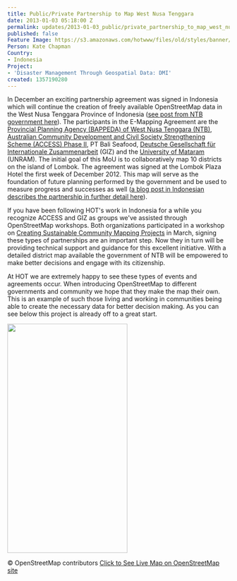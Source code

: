 ```yaml
---
title: Public/Private Partnership to Map West Nusa Tenggara
date: 2013-01-03 05:18:00 Z
permalink: updates/2013-01-03_public/private_partnership_to_map_west_nusa_tenggara
published: false
Feature Image: https://s3.amazonaws.com/hotwww/files/old/styles/banner/public/ntb_mapping.png
Person: Kate Chapman
Country:
- Indonesia
Project:
- 'Disaster Management Through Geospatial Data: DMI'
created: 1357190280
---
```


<p>In December an exciting partnership agreement was signed in Indonesia which will continue the creation of freely available OpenStreetMap data in the West Nusa Tenggara Province of Indonesia (<a href="http://www.ntbprov.go.id/baca.php?berita=1523">see post from NTB government here</a>). The participants in the E-Mapping Agreement are the <a href="http://bappedantb.go.id/">Provincial Planning Agency (BAPPEDA) of West Nusa Tenggara (NTB)</a>, <a href="http://www.access-indo.or.id/">Australian Community Development and Civil Society Strengthening Scheme (ACCESS) Phase II</a>, PT Bali Seafood, <a href="http://www.giz.de/en/">Deutsche Gesellschaft für Internationale Zusammenarbeit</a> (GIZ) and the <a href="http://www.unram.ac.id/">University of Mataram</a> (UNRAM). The initial goal of this MoU is to collaboratively map 10 districts on the island of Lombok. The agreement was signed at the Lombok Plaza Hotel the first week of December 2012. This map will serve as the foundation of future planning performed by the government and be used to measure progress and successes as well (<a href="http://kmberugakdese.wordpress.com/2012/12/05/kabupatenkota-se-ntb-menandatangani-kesepakatan-e-mapping/">a blog post in Indonesian describes the partnership in further detail here</a>).</p><p>If you have been following HOT's work in Indonesia for a while you recognize ACCESS and GIZ as groups we've assisted through OpenStreetMap workshops. Both organizations participated in a workshop on <a href="http://hot.openstreetmap.org/updates/2012-03-12_creating_sustainable_community_mapping_projects_workshop">Creating Sustainable Community Mapping Projects</a> in March, signing these types of partnerships are an important step. Now they in turn will be providing technical support and guidance for this excellent initiative. With a detailed district map available the government of NTB will be empowered to make better decisions and engage with its citizenship.</p><p>At HOT we are extremely happy to see these types of events and agreements occur. When introducing OpenStreetMap to different governments and community we hope that they make the map their own. This is an example of such those living and working in communities being able to create the necessary data for better decision making. As you can see below this project is already off to a great start.</p><p><img src="https://s3.amazonaws.com/hotwww/files/old/ntb_mapping_0.png" alt="" style="width:272px;height:520px"></p><p>© OpenStreetMap contributors <a href="http://www.openstreetmap.org/?lat=-8.6194&amp;lon=116.3481&amp;zoom=12&amp;layers=M">Click to See Live Map on OpenStreetMap site</a></p>
